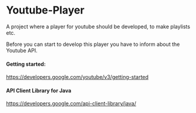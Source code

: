 # Youtube-Player
A project where a player for youtube should be developed, to make playlists etc.

Before you can start to develop this player you have to inform about the Youtube API.

#### Getting started:
https://developers.google.com/youtube/v3/getting-started

#### API Client Library for Java
https://developers.google.com/api-client-library/java/
